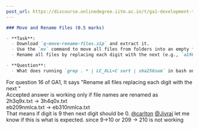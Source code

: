 ```yaml
---
post_url: https://discourse.onlinedegree.iitm.ac.in/t/ga1-development-tools-discussion-thread-tds-jan-2025/161083/3
---
```

```markdown
### Move and Rename Files (0.5 marks)

- **Task**: 
  - Download `q-move-rename-files.zip` and extract it.
  - Use the `mv` command to move all files from folders into an empty folder.
  - Rename all files by replacing each digit with the next (e.g., `a19b.txt` becomes `a20b.txt`).

- **Question**: 
  - What does running `grep . * | LC_ALL=C sort | sha256sum` in bash on that folder show?
```

  
For question 16 of GA1, It says "Rename all files replacing each digit with the next "  
Accepted answer is working only if file names are renamed as  
2h3q9x.txt → 3h4q0x.txt  
eb209nmlca.txt → eb310nmlca.txt  
That means if digit is 9 then next digit should be 0. [@carlton](/u/carlton) [@Jivraj](/u/jivraj) let me know if this is what is expected. since 9->10 or 209 → 210 is not working